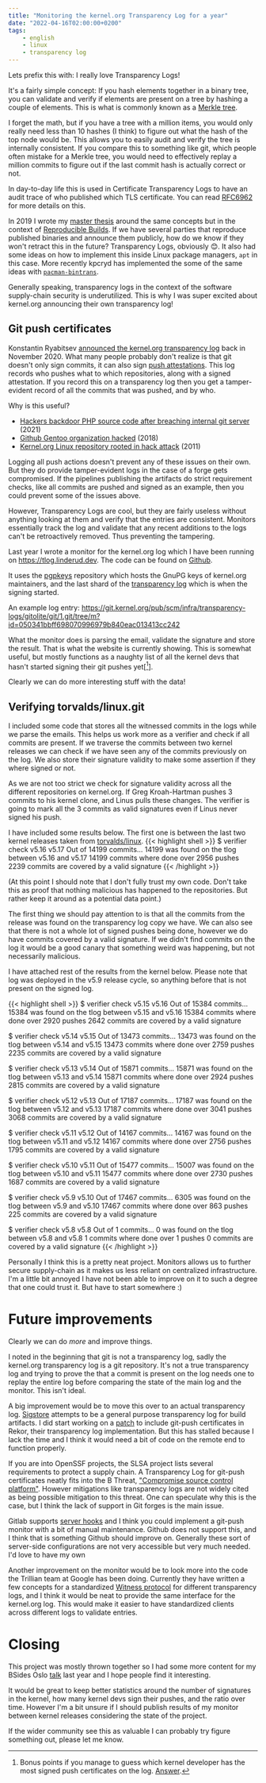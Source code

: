 ```yaml
---
title: "Monitoring the kernel.org Transparency Log for a year"
date: "2022-04-16T02:00:00+0200"
tags:
    - english
    - linux
    - transparency log
---
```


Lets prefix this with: I really love Transparency Logs!

It's a fairly simple concept: If you hash elements together in a binary tree,
you can validate and verify if elements are present on a tree by hashing a
couple of elements. This is what is commonly known as a [Merkle tree](https://en.wikipedia.org/wiki/Merkle_tree).

I forget the math, but if you have a tree with a million items, you would only
really need less than 10 hashes (I think) to figure out what the hash of the top
node would be. This allows you to easily audit and verify the tree is internally
consistent. If you compare this to something like git, which people often
mistake for a Merkle tree, you would need to effectively replay a million
commits to figure out if the last commit hash is actually correct or not.

In day-to-day life this is used in Certificate Transparency Logs to have an
audit trace of who published which TLS certificate. You can read [RFC6962](https://datatracker.ietf.org/doc/html/rfc6962) for more details on this.

In 2019 I wrote my [master thesis](https://bora.uib.no/bora-xmlui/handle/1956/20411) around the same
concepts but in the context of [Reproducible Builds](https://reproducible-builds.org/). If we have several parties that
reproduce published binaries and announce them publicly, how do we know if they
won't retract this in the future? Transparency Logs, obviously 😊. It also had
some ideas on how to implement this inside Linux package managers, `apt` in this
case. More recently kpcryd has implemented the some of the same ideas with
[`pacman-bintrans`](https://github.com/kpcyrd/pacman-bintrans).

Generally speaking, transparency logs in the context of the software
supply-chain security is underutilized. This is why I was super excited about
kernel.org announcing their own transparency log!

## Git push certificates

Konstantin Ryabitsev [announced the kernel.org transparency log](https://people.kernel.org/monsieuricon/introducing-the-kernel-org-git-transparency-log) back in November 2020.  What many people probably don't realize is that git doesn't only sign commits,
it can also sign [push attestations](https://people.kernel.org/monsieuricon/signed-git-pushes). This log records who pushes what to which repositories, along with a signed attestation. 
If you record this on a transparency log then you get a tamper-evident record of all the
commits that was pushed, and by who.

Why is this useful?

* [Hackers backdoor PHP source code after breaching internal git server](https://arstechnica.com/gadgets/2021/03/hackers-backdoor-php-source-code-after-breaching-internal-git-server/) (2021)
* [Github Gentoo organization hacked](https://www.gentoo.org/news/2018/06/28/Github-gentoo-org-hacked.html) (2018)
* [Kernel.org Linux repository rooted in hack attack](https://www.theregister.com/2011/08/31/linux_kernel_security_breach/) (2011)


Logging all push actions doesn't prevent any of these issues on their own. But
they do provide tamper-evident logs in the case of a forge gets compromised.
If the pipelines publishing the artifacts do strict requirement checks, like all
commits are pushed and signed as an example, then you could prevent some of the issues above.

However, Transparency Logs are cool, but they are fairly useless without
anything looking at them and verify that the entries are consistent. Monitors
essentially track the log and validate that any recent additions to the logs
can't be retroactively removed. Thus preventing the tampering.

Last year I wrote a monitor for the kernel.org log which I have been running on
https://tlog.linderud.dev. The code can be found on
[Github](https://github.com/Foxboron/kernel.org-git-verifier).

It uses the
[pgpkeys](https://git.kernel.org/pub/scm/infra/transparency-logs/gitolite/git/1.git/tree/m?id=050341bbff698070996979b840eac013413cc242) repository
which hosts the GnuPG keys of kernel.org maintainers, and the last shard of
the [transparency log](https://git.kernel.org/pub/scm/infra/transparency-logs/gitolite/git/1.git/) which is when the signing started. 

An example log entry: https://git.kernel.org/pub/scm/infra/transparency-logs/gitolite/git/1.git/tree/m?id=050341bbff698070996979b840eac013413cc242

What the monitor does is parsing the email, validate the signature and store the result. That is what the website is currently showing. This is somewhat useful, but mostly functions as a naughty list of all the kernel devs that hasn't started signing their git
pushes yet[[^1]].


Clearly we can do more interesting stuff with the data!

## Verifying torvalds/linux.git

I included some code that stores all the witnessed commits in the logs while we
parse the emails. This helps us work more as a verifier and check if all commits
are present. If we traverse the commits between two kernel releases we can check
if we have seen any of the commits previously on the log. We also store their
signature validity to make some assertion if they where signed or not.

As we are not too strict we check for signature validity across all the
different repositories on kernel.org. If Greg Kroah-Hartman pushes 3 commits to
his kernel clone, and Linus pulls these changes. The verifier is going to mark
all the 3 commits as valid signatures even if Linus never signed his push.

I have included some results below. The first one is between the last two kernel
releases taken from [torvalds/linux](https://git.kernel.org/pub/scm/linux/kernel/git/torvalds/linux.git/).
{{< highlight shell >}}
$ verifier check v5.16 v5.17
Out of 14199 commits...
14199 was found on the tlog between v5.16 and v5.17
14199 commits where done over 2956 pushes
2239 commits are covered by a valid signature
{{< /highlight >}}

(At this point I should note that I don't fully trust my own code. Don't take
this as proof that nothing malicious has happened to the repositories. But
rather keep it around as a potential data point.)

The first thing we should pay attention to is that all the commits from the
release was found on the transparency log copy we have. We can also see that
there is not a whole lot of signed pushes being done, however we do have commits
covered by a valid signature. If we didn't find commits on the log it would be a
good canary that something weird was happening, but not necessarily malicious.

I have attached rest of the results from the kernel below. Please note that log
was deployed in the v5.9 release cycle, so anything before that is not present
on the signed log.

{{< highlight shell >}}
$ verifier check v5.15 v5.16
Out of 15384 commits...
15384 was found on the tlog between v5.15 and v5.16
15384 commits where done over 2920 pushes
2642 commits are covered by a valid signature

$ verifier check v5.14 v5.15
Out of 13473 commits...
13473 was found on the tlog between v5.14 and v5.15
13473 commits where done over 2759 pushes
2235 commits are covered by a valid signature

$ verifier check v5.13 v5.14
Out of 15871 commits...
15871 was found on the tlog between v5.13 and v5.14
15871 commits where done over 2924 pushes
2815 commits are covered by a valid signature

$ verifier check v5.12 v5.13
Out of 17187 commits...
17187 was found on the tlog between v5.12 and v5.13
17187 commits where done over 3041 pushes
3068 commits are covered by a valid signature

$ verifier check v5.11 v5.12
Out of 14167 commits...
14167 was found on the tlog between v5.11 and v5.12
14167 commits where done over 2756 pushes
1795 commits are covered by a valid signature

$ verifier check v5.10 v5.11
Out of 15477 commits...
15007 was found on the tlog between v5.10 and v5.11
15477 commits where done over 2730 pushes
1687 commits are covered by a valid signature

$ verifier check v5.9 v5.10
Out of 17467 commits...
6305 was found on the tlog between v5.9 and v5.10
17467 commits where done over 863 pushes
225 commits are covered by a valid signature

$ verifier check v5.8 v5.8
Out of 1 commits...
0 was found on the tlog between v5.8 and v5.8
1 commits where done over 1 pushes
0 commits are covered by a valid signature
{{< /highlight >}}

Personally I think this is a pretty neat project. Monitors allows us to further
secure supply-chain as it makes us less reliant on centralized infrastructure.
I'm a little bit annoyed I have not been able to improve on it to such a degree
that one could trust it. But have to start somewhere :)

# Future improvements
Clearly we can do *more* and improve things.

I noted in the beginning that git is not a transparency log, sadly the
kernel.org transparency log is a git repository. It's not a true transparency
log and trying to prove the that a commit is present on the log needs one to
replay the entire log before comparing the state of the main log and the
monitor. This isn't ideal.

A big improvement would be to move this over to an actual transparency log.
[Sigstore](https://www.sigstore.dev/) attempts to be a general purpose transparency log for build artifacts. I did start working on a
[patch](https://www.sigstore.dev/) to include git-push certificates in Rekor, their transparency log implementation. But this has stalled because I lack the
time and I think it would need a bit of code on the remote end to function properly.

If you are into OpenSSF projects, the SLSA project lists several requirements to
protect a supply chain. A Transparency Log for git-push certificates neatly fits
into the B Threat, ["Compromise source control platform"](http://slsa.dev/spec/v0.1/threats). However mitigations like
transparency logs are not widely cited as being possible mitigation to this
threat. One can speculate why this is the case, but I think the lack of support in
Git forges is the main issue.

Gitlab supports [server hooks](https://docs.gitlab.com/ee/administration/server_hooks.html) and I think you could implement a git-push monitor with a bit of manual maintenance. Github does not support this, and I think that is something Github should improve on.
Generally these sort of server-side configurations are not very
accessible but very much needed. I'd love to have my own 

Another improvement on the monitor would be to look more into the code
the Trillian team at Google has been doing. Currently they have written a few
concepts for a standardized [Witness
protocol](https://github.com/google/trillian-examples/tree/master/witness) for
different transparency logs, and I think it would be neat to provide the same
interface for the kernel.org log. This would make it easier to have standardized
clients across different logs to validate entries.


# Closing
This project was mostly thrown together so I had some more content for my BSides
Oslo [talk](https://www.youtube.com/watch?v=ptoDdcJ_B_g) last year and I hope people find it interesting.

It would be great to keep better statistics around the number of signatures in
the kernel, how many kernel devs sign their pushes, and the ratio over time.
However I'm a bit unsure if I should publish results of my monitor between
kernel releases considering the state of the project.

If the wider community see this as valuable I can probably try figure something
out, please let me know.


[^1]: Bonus points if you manage to guess which kernel developer has the most signed push certificates on the log. [Answer](https://pub.linderud.dev/answer.txt).
